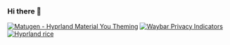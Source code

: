 ### Hi there 👋

<!-- BEGIN YOUTUBE-CARDS -->
[![Matugen - Hyprland Material You Theming](https://ytcards.demolab.com/?id=lBlEEiwQzYA&title=Matugen+-+Hyprland+Material+You+Theming&lang=en&timestamp=1679176162&background_color=%230d1117&title_color=%23ffffff&stats_color=%23dedede&width=250&border_radius=5 "Matugen - Hyprland Material You Theming")](https://www.youtube.com/watch?v=lBlEEiwQzYA)
[![Waybar Privacy Indicators](https://ytcards.demolab.com/?id=qG7ZotvRN4s&title=Waybar+Privacy+Indicators&lang=en&timestamp=1677173964&background_color=%230d1117&title_color=%23ffffff&stats_color=%23dedede&width=250&border_radius=5 "Waybar Privacy Indicators")](https://www.youtube.com/watch?v=qG7ZotvRN4s)
[![Hyprland rice](https://ytcards.demolab.com/?id=Vn5i_06Gde8&title=Hyprland+rice&lang=en&timestamp=1668875311&background_color=%230d1117&title_color=%23ffffff&stats_color=%23dedede&width=250&border_radius=5 "Hyprland rice")](https://www.youtube.com/watch?v=Vn5i_06Gde8)
<!-- END YOUTUBE-CARDS -->

<!--
**InioX/InioX** is a ✨ _special_ ✨ repository because its `README.md` (this file) appears on your GitHub profile.

Here are some ideas to get you started:

- 🔭 I’m currently working on ...
- 🌱 I’m currently learning ...
- 👯 I’m looking to collaborate on ...
- 🤔 I’m looking for help with ...
- 💬 Ask me about ...
- 📫 How to reach me: ...
- 😄 Pronouns: ...
- ⚡ Fun fact: ...
-->
